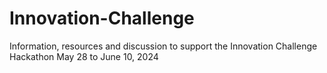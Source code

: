 # Innovation-Challenge
Information, resources and discussion to support the Innovation Challenge Hackathon May 28 to June 10, 2024
